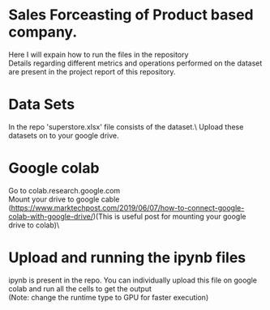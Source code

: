 # Sales Forceasting of Product based company. 

Here I will expain how to run the files in the repository \
Details regarding different metrics and operations performed on the dataset are present in the project report of this repository.

# Data Sets

In the repo 'superstore.xlsx' file consists of the dataset.\ 
Upload these datasets on to your google drive.

#  Google colab

Go to colab.research.google.com \
Mount your drive to google cable (https://www.marktechpost.com/2019/06/07/how-to-connect-google-colab-with-google-drive/)(This is useful post for mounting your google drive to colab)\

# Upload and running the ipynb files

ipynb is present in the repo. You can individually upload this file on google colab and run all the cells to get the output\
(Note: change the runtime type to GPU for faster execution)

